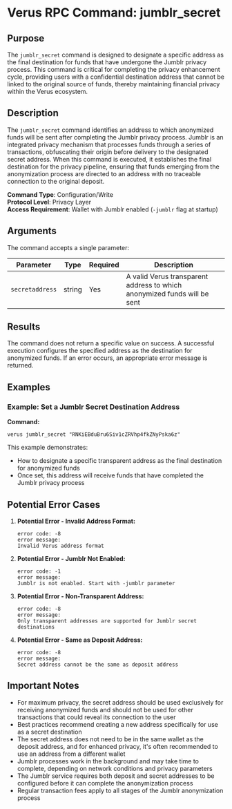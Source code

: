 # Verus RPC Command: jumblr_secret

## Purpose
The `jumblr_secret` command is designed to designate a specific address as the final destination for funds that have undergone the Jumblr privacy process. This command is critical for completing the privacy enhancement cycle, providing users with a confidential destination address that cannot be linked to the original source of funds, thereby maintaining financial privacy within the Verus ecosystem.

## Description
The `jumblr_secret` command identifies an address to which anonymized funds will be sent after completing the Jumblr privacy process. Jumblr is an integrated privacy mechanism that processes funds through a series of transactions, obfuscating their origin before delivery to the designated secret address. When this command is executed, it establishes the final destination for the privacy pipeline, ensuring that funds emerging from the anonymization process are directed to an address with no traceable connection to the original deposit.

**Command Type**: Configuration/Write  
**Protocol Level**: Privacy Layer  
**Access Requirement**: Wallet with Jumblr enabled (`-jumblr` flag at startup)

## Arguments
The command accepts a single parameter:

| Parameter | Type | Required | Description |
|-----------|------|----------|-------------|
| `secretaddress` | string | Yes | A valid Verus transparent address to which anonymized funds will be sent |

## Results
The command does not return a specific value on success. A successful execution configures the specified address as the destination for anonymized funds. If an error occurs, an appropriate error message is returned.

## Examples

### Example: Set a Jumblr Secret Destination Address

**Command:**
```
verus jumblr_secret "RNKiEBduBru6Siv1cZRVhp4fkZNyPska6z"
```

This example demonstrates:
- How to designate a specific transparent address as the final destination for anonymized funds
- Once set, this address will receive funds that have completed the Jumblr privacy process

## Potential Error Cases

1. **Potential Error - Invalid Address Format:**
   ```
   error code: -8
   error message:
   Invalid Verus address format
   ```

2. **Potential Error - Jumblr Not Enabled:**
   ```
   error code: -1
   error message:
   Jumblr is not enabled. Start with -jumblr parameter
   ```

3. **Potential Error - Non-Transparent Address:**
   ```
   error code: -8
   error message:
   Only transparent addresses are supported for Jumblr secret destinations
   ```

4. **Potential Error - Same as Deposit Address:**
   ```
   error code: -8
   error message:
   Secret address cannot be the same as deposit address
   ```

## Important Notes
- For maximum privacy, the secret address should be used exclusively for receiving anonymized funds and should not be used for other transactions that could reveal its connection to the user
- Best practices recommend creating a new address specifically for use as a secret destination
- The secret address does not need to be in the same wallet as the deposit address, and for enhanced privacy, it's often recommended to use an address from a different wallet
- Jumblr processes work in the background and may take time to complete, depending on network conditions and privacy parameters
- The Jumblr service requires both deposit and secret addresses to be configured before it can complete the anonymization process
- Regular transaction fees apply to all stages of the Jumblr anonymization process
